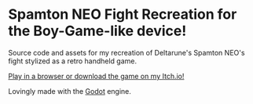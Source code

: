 # Spamton NEO Fight Recreation for the Boy-Game-like device!

Source code and assets for my recreation of Deltarune's Spamton NEO's fight stylized as a retro handheld game.

[Play in a browser or download the game on my Itch.io!](https://cherrysodapop.itch.io/)

Lovingly made with the [Godot](https://godotengine.org/) engine.
